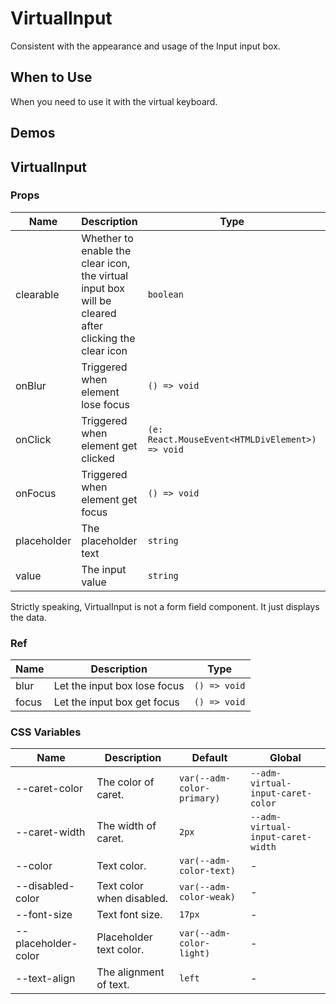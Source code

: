 # VirtualInput <Experimental></Experimental>

Consistent with the appearance and usage of the Input input box.

## When to Use

When you need to use it with the virtual keyboard.

## Demos

<code src="./demos/demo1.tsx"></code>

## VirtualInput

### Props

| Name | Description | Type | Default |
| --- | --- | --- | --- |
| clearable | Whether to enable the clear icon, the virtual input box will be cleared after clicking the clear icon | `boolean` | `false` |
| onBlur | Triggered when element lose focus | `() => void` | - |
| onClick | Triggered when element get clicked | `(e: React.MouseEvent<HTMLDivElement>) => void` | - |
| onFocus | Triggered when element get focus | `() => void` | - |
| placeholder | The placeholder text | `string` | - |
| value | The input value | `string` | `''` |

Strictly speaking, VirtualInput is not a form field component. It just displays the data.

### Ref

| Name  | Description                  | Type         |
| ----- | ---------------------------- | ------------ |
| blur  | Let the input box lose focus | `() => void` |
| focus | Let the input box get focus  | `() => void` |

### CSS Variables

| Name | Description | Default | Global |
| --- | --- | --- | --- |
| --caret-color | The color of caret. | `var(--adm-color-primary)` | `--adm-virtual-input-caret-color` |
| --caret-width | The width of caret. | `2px` | `--adm-virtual-input-caret-width` |
| --color | Text color. | `var(--adm-color-text)` | - |
| --disabled-color | Text color when disabled. | `var(--adm-color-weak)` | - |
| --font-size | Text font size. | `17px` | - |
| --placeholder-color | Placeholder text color. | `var(--adm-color-light)` | - |
| --text-align | The alignment of text. | `left` | - |
